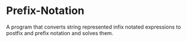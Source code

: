 # Prefix-Notation
A program that converts string represented infix notated expressions to postfix and prefix notation and solves them.
